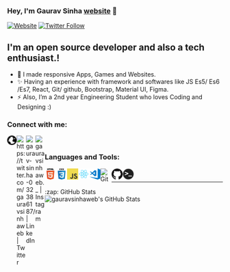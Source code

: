 ### Hey, I'm Gaurav Sinha [website] 👋

[![Website](https://img.shields.io/badge/GAURAVSINHAWEB.COM-up-green)](https://gauravsinhaweb.com)
[![Twitter Follow](https://img.shields.io/twitter/follow/gauravsinhaweb?color=1DA1F2&logo=twitter&style=for-the-badge)](https://twitter.com/gauravsinhaweb)

## I'm an open source developer and also a tech enthusiast.!

- 🌱 I made responsive Apps, Games and Websites.
- ✨ Having an experience with framework and softwares like JS Es5/ Es6 /Es7, React, Git/ github, Bootstrap, Material UI, Figma.
- ⚡ Also, I’m a 2nd year Engineering Student who loves Coding and Designing :)

### Connect with me:

[<img align="left" alt="gauravsinhaweb.com" width="22px" src="https://raw.githubusercontent.com/iconic/open-iconic/master/svg/globe.svg" />][website]

[<img align="left" alt="https://twitter.com/gauravsinhaweb | Twitter" width="22px" src="https://cdn.jsdelivr.net/npm/simple-icons@v3/icons/twitter.svg" />][twitter]
[<img align="left" alt="gaurav-sinha-032386187/ | LinkedIn" width="22px" src="https://cdn.jsdelivr.net/npm/simple-icons@v3/icons/linkedin.svg" />][linkedin]
[<img align="left" alt="gauravsinhaweb._ | Instagram" width="22px" src="https://cdn.jsdelivr.net/npm/simple-icons@v3/icons/instagram.svg" />][instagram]

<br />

### Languages and Tools:


<img align="left" alt="HTML5" width="26px" src="https://raw.githubusercontent.com/github/explore/80688e429a7d4ef2fca1e82350fe8e3517d3494d/topics/html/html.png" />

<img align="left" alt="CSS3" width="26px" src="https://raw.githubusercontent.com/github/explore/80688e429a7d4ef2fca1e82350fe8e3517d3494d/topics/css/css.png" />

<img align="left" alt="Javascript" width="26px" src="https://raw.githubusercontent.com/github/explore/80688e429a7d4ef2fca1e82350fe8e3517d3494d/topics/javascript/javascript.png">
<img align="left" alt="React" width="26px" src="https://raw.githubusercontent.com/github/explore/80688e429a7d4ef2fca1e82350fe8e3517d3494d/topics/react/react.png" />
<img align="left" alt="Visual Studio Code" width="26px" src="https://raw.githubusercontent.com/github/explore/80688e429a7d4ef2fca1e82350fe8e3517d3494d/topics/visual-studio-code/visual-studio-code.png" />

<img align="left" alt="Git" width="26px" src="https://img.icons8.com/color/48/000000/git.png" />

<img align="left" alt="GitHub" width="26px" src="https://raw.githubusercontent.com/github/explore/78df643247d429f6cc873026c0622819ad797942/topics/github/github.png" />

<img align="left" alt="Terminal" width="26px" src="https://raw.githubusercontent.com/github/explore/d92924b1d925bb134e308bd29c9de6c302ed3beb/topics/terminal/terminal.png" />
<br />

---

  <summary>:zap: GitHub Stats</summary>

  <img align="left" alt="gauravsinhaweb's GitHub Stats" src="https://github-readme-stats.vercel.app/api?username=gauravsinhaweb&show_icons=true&hide_border=true" />

[website]: https://gauravsinhaweb.com
[twitter]: https://twitter.com/gauravsinhaweb
[instagram]: https://instagram.com/gauravsinh18._
[linkedin]: https://linkedin.com/in/gauravsinhaweb
